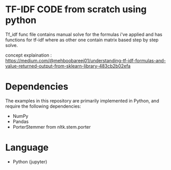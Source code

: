 # TF-IDF CODE from scratch using python
Tf_idf func file contains manual solve for the formulas i've applied and has functions for tf-idf where as other one contain matrix based step by step solve.

concept explaination : https://medium.com/@mehboobareej01/understanding-tf-idf-formulas-and-value-returned-output-from-sklearn-library-483cb2b02efa

# Dependencies

The examples in this repository are primarily implemented in Python, and require the following dependencies:

- NumPy
- Pandas
- PorterStemmer from nltk.stem.porter  

# Language 
- Python (jupyter)
